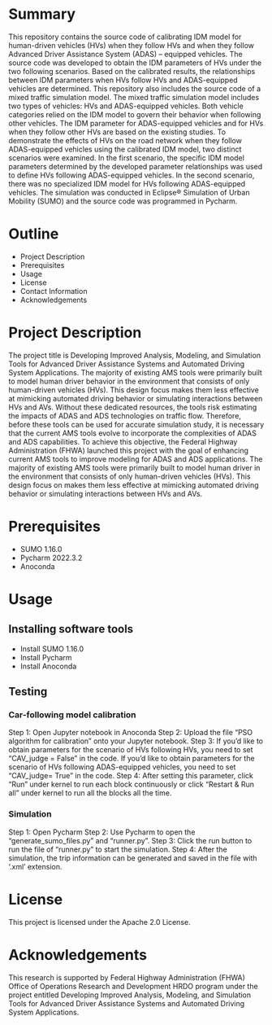 # Summary
This repository contains the source code of calibrating IDM model for human-driven vehicles (HVs) when they follow HVs and when they follow Advanced Driver Assistance System (ADAS) – equipped vehicles. 
The source code was developed to obtain the IDM parameters of HVs under the two following scenarios. Based on the calibrated results, the relationships between IDM parameters when HVs follow HVs and ADAS-equipped 
vehicles are determined. This repository also includes the source code of a mixed traffic simulation model. The mixed traffic simulation model includes two types of vehicles: HVs and ADAS-equipped vehicles. 
Both vehicle categories relied on the IDM model to govern their behavior when following other vehicles. The IDM parameter for ADAS-equipped vehicles and for HVs when they follow other HVs are based on the existing 
studies. To demonstrate the effects of HVs on the road network when they follow ADAS-equipped vehicles using the calibrated IDM model, two distinct scenarios were examined. In the first scenario, the specific IDM 
model parameters determined by the developed parameter relationships was used to define HVs following ADAS-equipped vehicles. In the second scenario, there was no specialized IDM model for HVs following ADAS-equipped 
vehicles. The simulation was conducted in Eclipse® Simulation of Urban Mobility (SUMO) and the source code was programmed in Pycharm.
# Outline
* Project Description
* Prerequisites
* Usage
* License
* Contact Information
* Acknowledgements
# Project Description
The project title is Developing Improved Analysis, Modeling, and Simulation Tools for Advanced Driver Assistance Systems and Automated Driving System Applications. The majority of existing AMS tools were 
primarily built to model human driver behavior in the environment that consists of only human-driven vehicles (HVs). This design focus makes them less effective at mimicking automated driving behavior or 
simulating interactions between HVs and AVs. Without these dedicated resources, the tools risk estimating the impacts of ADAS and ADS technologies on traffic flow. Therefore, before these tools can be used 
for accurate simulation study, it is necessary that the current AMS tools evolve to incorporate the complexities of ADAS and ADS capabilities. To achieve this objective, the Federal Highway Administration (FHWA) 
launched this project with the goal of enhancing current AMS tools to improve modeling for ADAS and ADS applications. The majority of existing AMS tools were primarily built to model human driver in the environment 
that consists of only human-driven vehicles (HVs). This design focus on makes them less effective at mimicking automated driving behavior or simulating interactions between HVs and AVs. 
# Prerequisites
* SUMO 1.16.0
* Pycharm 2022.3.2
* Anoconda
# Usage
## Installing software tools
* Install SUMO 1.16.0
* Install Pycharm
* Install Anoconda
## Testing
### Car-following model calibration
Step 1: Open Jupyter notebook in Anoconda
Step 2: Upload the file “PSO algorithm for calibration” onto your Jupyter notebook.
Step 3: If you’d like to obtain parameters for the scenario of HVs following HVs, you need to set “CAV_judge = False” in the code. If you’d like to obtain parameters for the scenario of HVs following ADAS-equipped vehicles, you need to set “CAV_judge= True” in the code.
Step 4: After setting this parameter, click “Run” under kernel to run each block continuously or click “Restart & Run all” under kernel to run all the blocks all the time. 
### Simulation
Step 1: Open Pycharm
Step 2: Use Pycharm to open the “generate_sumo_files.py” and “runner.py”. 
Step 3: Click the run button to run the file of “runner.py” to start the simulation.
Step 4:  After the simulation, the trip information can be generated and saved in the file with ‘.xml’ extension. 
# License
This project is licensed under the Apache 2.0 License.
# Acknowledgements
This research is supported by Federal Highway Administration (FHWA) Office of Operations Research and Development HRDO program under the project entitled Developing Improved Analysis, 
Modeling, and Simulation Tools for Advanced Driver Assistance Systems and Automated Driving System Applications.
